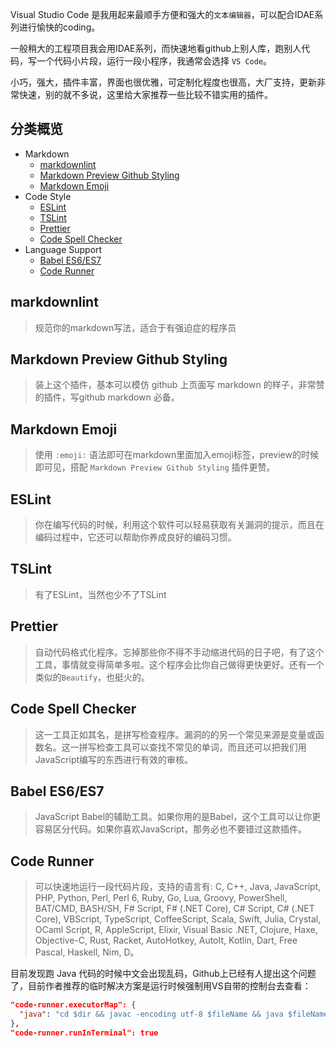 Visual Studio Code 是我用起来最顺手方便和强大的`文本编辑器`，可以配合IDAE系列进行愉快的coding。

一般稍大的工程项目我会用IDAE系列，而快速地看github上别人库，跑别人代码，写一个代码小片段，运行一段小程序，我通常会选择 `VS Code`。

小巧，强大，插件丰富，界面也很优雅，可定制化程度也很高，大厂支持，更新非常快速，别的就不多说，这里给大家推荐一些比较不错实用的插件。

## 分类概览

- Markdown
  - [markdownlint](#markdownlint)
  - [Markdown Preview Github Styling](#markdown-preview-github-styling)
  - [Markdown Emoji](#markdown-emoji)
- Code Style
  - [ESLint](#eslint)
  - [TSLint](#tslint)
  - [Prettier](#prettier)
  - [Code Spell Checker](#code-spell-checker)
- Language Support
  - [Babel ES6/ES7](#babel-es6/es7)
  - [Code Runner](#code-runner)

## markdownlint

> 规范你的markdown写法，适合于有强迫症的程序员

## Markdown Preview Github Styling

> 装上这个插件，基本可以模仿 github 上页面写 markdown 的样子，非常赞的插件，写github markdown 必备。

## Markdown Emoji

> 使用 `:emoji:` 语法即可在markdown里面加入emoji标签，preview的时候即可见，搭配 `Markdown Preview Github Styling` 插件更赞。

## ESLint

>你在编写代码的时候，利用这个软件可以轻易获取有关漏洞的提示，而且在编码过程中，它还可以帮助你养成良好的编码习惯。

## TSLint

>有了ESLint，当然也少不了TSLint

## Prettier

> 自动代码格式化程序。忘掉那些你不得不手动缩进代码的日子吧，有了这个工具，事情就变得简单多啦。这个程序会比你自己做得更快更好。还有一个类似的`Beautify`，也挺火的。

## Code Spell Checker

> 这一工具正如其名，是拼写检查程序。漏洞的的另一个常见来源是变量或函数名。这一拼写检查工具可以查找不常见的单词，而且还可以把我们用JavaScript编写的东西进行有效的审核。

## Babel ES6/ES7

> JavaScript Babel的辅助工具。如果你用的是Babel，这个工具可以让你更容易区分代码。如果你喜欢JavaScript，那务必也不要错过这款插件。

## Code Runner

> 可以快速地运行一段代码片段，支持的语言有: C, C++, Java, JavaScript, PHP, Python, Perl, Perl 6, Ruby, Go, Lua, Groovy, PowerShell, BAT/CMD, BASH/SH, F# Script, F# (.NET Core), C# Script, C# (.NET Core), VBScript, TypeScript, CoffeeScript, Scala, Swift, Julia, Crystal, OCaml Script, R, AppleScript, Elixir, Visual Basic .NET, Clojure, Haxe, Objective-C, Rust, Racket, AutoHotkey, AutoIt, Kotlin, Dart, Free Pascal, Haskell, Nim, D。

目前发现跑 Java 代码的时候中文会出现乱码，Github上已经有人提出这个问题了，目前作者推荐的临时解决方案是运行时候强制用VS自带的控制台去查看：

```json
"code-runner.executorMap": {
  "java": "cd $dir && javac -encoding utf-8 $fileName && java $fileNameWithoutExt"
},
"code-runner.runInTerminal": true
```
